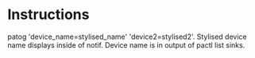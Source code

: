 # Instructions
patog 'device_name=stylised_name' 'device2=stylised2'.
Stylised device name displays inside of notif. Device name is in output of pactl list sinks.

